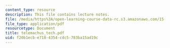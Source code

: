 ```yaml
---
content_type: resource
description: This file contains lecture notes.
file: /media/https%3A/open-learning-course-data-rc.s3.amazonaws.com/15-667-negotiation-and-conflict-management-spring-2001/f20b1ecbe7184354cdc5783ba15ad19c_telemachus_tech.pdf
file_type: application/pdf
resourcetype: Document
title: telemachus_tech.pdf
uid: f20b1ecb-e718-4354-cdc5-783ba15ad19c
---
```

